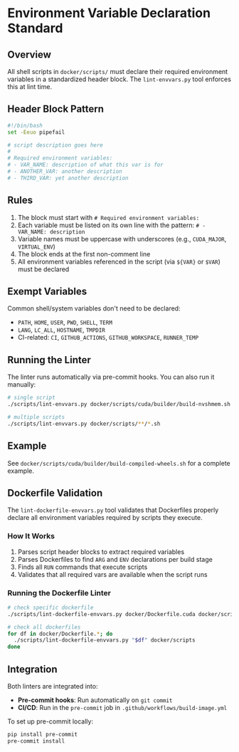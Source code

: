 # Environment Variable Declaration Standard

## Overview

All shell scripts in `docker/scripts/` must declare their required environment
variables in a standardized header block. The `lint-envvars.py` tool enforces
this at lint time.

## Header Block Pattern

```bash
#!/bin/bash
set -Eeuo pipefail

# script description goes here
#
# Required environment variables:
# - VAR_NAME: description of what this var is for
# - ANOTHER_VAR: another description
# - THIRD_VAR: yet another description
```

## Rules

1. The block must start with `# Required environment variables:`
2. Each variable must be listed on its own line with the pattern:
   `# - VAR_NAME: description`
3. Variable names must be uppercase with underscores (e.g., `CUDA_MAJOR`, `VIRTUAL_ENV`)
4. The block ends at the first non-comment line
5. All environment variables referenced in the script (via `${VAR}` or `$VAR`)
   must be declared

## Exempt Variables

Common shell/system variables don't need to be declared:

- `PATH`, `HOME`, `USER`, `PWD`, `SHELL`, `TERM`
- `LANG`, `LC_ALL`, `HOSTNAME`, `TMPDIR`
- CI-related: `CI`, `GITHUB_ACTIONS`, `GITHUB_WORKSPACE`, `RUNNER_TEMP`

## Running the Linter

The linter runs automatically via pre-commit hooks. You can also run it manually:

```bash
# single script
./scripts/lint-envvars.py docker/scripts/cuda/builder/build-nvshmem.sh

# multiple scripts
./scripts/lint-envvars.py docker/scripts/**/*.sh
```

## Example

See `docker/scripts/cuda/builder/build-compiled-wheels.sh` for a complete example.

## Dockerfile Validation

The `lint-dockerfile-envvars.py` tool validates that Dockerfiles properly
declare all environment variables required by scripts they execute.

### How It Works

1. Parses script header blocks to extract required variables
2. Parses Dockerfiles to find `ARG` and `ENV` declarations per build stage
3. Finds all `RUN` commands that execute scripts
4. Validates that all required vars are available when the script runs

### Running the Dockerfile Linter

```bash
# check specific dockerfile
./scripts/lint-dockerfile-envvars.py docker/Dockerfile.cuda docker/scripts

# check all dockerfiles
for df in docker/Dockerfile.*; do
  ./scripts/lint-dockerfile-envvars.py "$df" docker/scripts
done
```

## Integration

Both linters are integrated into:

- **Pre-commit hooks**: Run automatically on `git commit`
- **CI/CD**: Run in the `pre-commit` job in `.github/workflows/build-image.yml`

To set up pre-commit locally:

```bash
pip install pre-commit
pre-commit install
```
